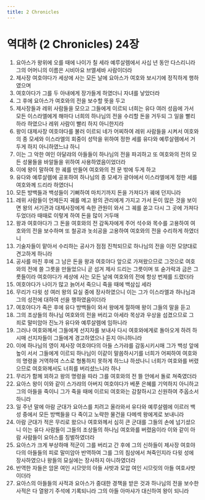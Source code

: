 ```yaml
---
title: 2 Chronicles
---
```


# 역대하 (2 Chronicles) 24장
1. 요아스가 왕위에 오를 때에 나이가 칠 세라 예루살렘에서 사십 년 동안 다스리니라 그의 어머니의 이름은 시비아요 브엘세바 사람이더라
1. 제사장 여호야다가 세상에 사는 모든 날에 요아스가 여호와 보시기에 정직하게 행하였으며
1. 여호야다가 그를 두 아내에게 장가들게 하였더니 자녀를 낳았더라
1. 그 후에 요아스가 여호와의 전을 보수할 뜻을 두고
1. 제사장들과 레위 사람들을 모으고 그들에게 이르되 너희는 유다 여러 성읍에 가서 모든 이스라엘에게 해마다 너희의 하나님의 전을 수리할 돈을 거두되 그 일을 빨리 하라 하였으나 레위 사람이 빨리 하지 아니한지라
1. 왕이 대제사장 여호야다를 불러 이르되 네가 어찌하여 레위 사람들을 시켜서 여호와의 종 모세와 이스라엘의 회중이 성막을 위하여 정한 세를 유다와 예루살렘에서 거두게 하지 아니하였느냐 하니
1. 이는 그 악한 여인 아달랴의 아들들이 하나님의 전을 파괴하고 또 여호와의 전의 모든 성물들을 바알들을 위하여 사용하였음이었더라
1. 이에 왕이 말하여 한 궤를 만들어 여호와의 전 문 밖에 두게 하고
1. 유다와 예루살렘에 공포하여 하나님의 종 모세가 광야에서 이스라엘에게 정한 세를 여호와께 드리라 하였더니
1. 모든 방백들과 백성들이 기뻐하여 마치기까지 돈을 가져다가 궤에 던지니라
1. 레위 사람들이 언제든지 궤를 메고 왕의 관리에게 가지고 가서 돈이 많은 것을 보이면 왕의 서기관과 대제사장에게 속한 관원이 와서 그 궤를 쏟고 다시 그 곳에 가져다 두었더라 때때로 이렇게 하여 돈을 많이 거두매
1. 왕과 여호야다가 그 돈을 여호와의 전 감독자에게 주어 석수와 목수를 고용하여 여호와의 전을 보수하며 또 철공과 놋쇠공을 고용하여 여호와의 전을 수리하게 하였더니
1. 기술자들이 맡아서 수리하는 공사가 점점 진척되므로 하나님의 전을 이전 모양대로 견고하게 하니라
1. 공사를 마친 후에 그 남은 돈을 왕과 여호야다 앞으로 가져왔으므로 그것으로 여호와의 전에 쓸 그릇을 만들었으니 곧 섬겨 제사 드리는 그릇이며 또 숟가락과 금은 그릇들이라 여호야다가 세상에 사는 모든 날에 여호와의 전에 항상 번제를 드렸더라
1. 여호야다가 나이가 많고 늙어서 죽으니 죽을 때에 백삼십 세라
1. 무리가 다윗 성 여러 왕의 묘실 중에 장사하였으니 이는 그가 이스라엘과 하나님과 그의 성전에 대하여 선을 행하였음이더라
1. 여호야다가 죽은 후에 유다 방백들이 와서 왕에게 절하매 왕이 그들의 말을 듣고
1. 그의 조상들의 하나님 여호와의 전을 버리고 아세라 목상과 우상을 섬겼으므로 그 죄로 말미암아 진노가 유다와 예루살렘에 임하니라
1. 그러나 여호와께서 그들에게 선지자를 보내사 다시 여호와에게로 돌아오게 하려 하시매 선지자들이 그들에게 경고하였으나 듣지 아니하니라
1. 이에 하나님의 영이 제사장 여호야다의 아들 스가랴를 감동시키시매 그가 백성 앞에 높이 서서 그들에게 이르되 하나님이 이같이 말씀하시기를 너희가 어찌하여 여호와의 명령을 거역하여 스스로 형통하지 못하게 하느냐 하셨나니 너희가 여호와를 버렸으므로 여호와께서도 너희를 버리셨느니라 하나
1. 무리가 함께 꾀하고 왕의 명령을 따라 그를 여호와의 전 뜰 안에서 돌로 쳐죽였더라
1. 요아스 왕이 이와 같이 스가랴의 아버지 여호야다가 베푼 은혜를 기억하지 아니하고 그의 아들을 죽이니 그가 죽을 때에 이르되 여호와는 감찰하시고 신원하여 주옵소서 하니라
1. 일 주년 말에 아람 군대가 요아스를 치려고 올라와서 유다와 예루살렘에 이르러 백성 중에서 모든 방백들을 다 죽이고 노략한 물건을 다메섹 왕에게로 보내니라
1. 아람 군대가 적은 무리로 왔으나 여호와께서 심히 큰 군대를 그들의 손에 넘기셨으니 이는 유다 사람들이 그들의 조상들의 하나님 여호와를 버렸음이라 이와 같이 아람 사람들이 요아스를 징벌하였더라
1. 요아스가 크게 부상하매 적군이 그를 버리고 간 후에 그의 신하들이 제사장 여호야다의 아들들의 피로 말미암아 반역하여 그를 그의 침상에서 쳐죽인지라 다윗 성에 장사하였으나 왕들의 묘실에는 장사하지 아니하였더라
1. 반역한 자들은 암몬 여인 시므앗의 아들 사밧과 모압 여인 시므릿의 아들 여호사밧이더라
1. 요아스의 아들들의 사적과 요아스가 중대한 경책을 받은 것과 하나님의 전을 보수한 사적은 다 열왕기 주석에 기록되니라 그의 아들 아마샤가 대신하여 왕이 되니라